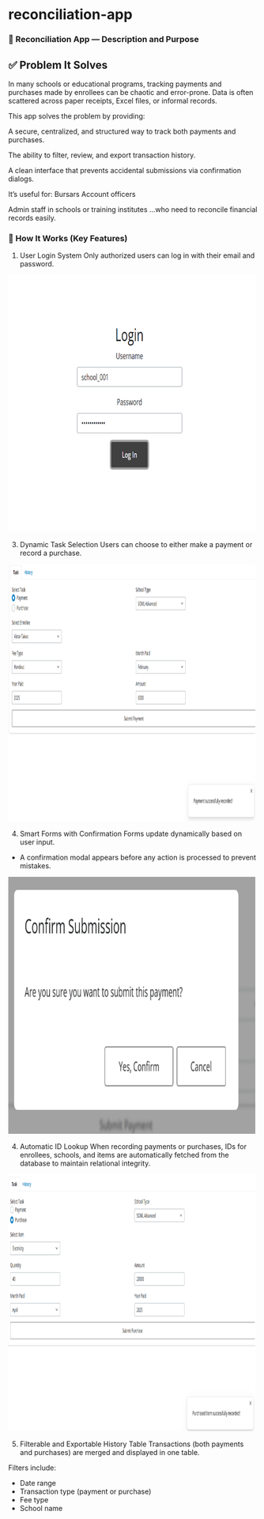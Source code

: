 # reconciliation-app

### 🧾 Reconciliation App — Description and Purpose
## ✅ Problem It Solves
In many schools or educational programs, tracking payments and purchases made by enrollees can be chaotic and error-prone. Data is often scattered across paper receipts, Excel files, or informal records.

This app solves the problem by providing:

A secure, centralized, and structured way to track both payments and purchases.

The ability to filter, review, and export transaction history.

A clean interface that prevents accidental submissions via confirmation dialogs.

It’s useful for:
Bursars
Account officers

Admin staff in schools or training institutes
...who need to reconcile financial records easily.

### 🔧 How It Works (Key Features)
1. User Login System
Only authorized users can log in with their email and password.
<img src="https://github.com/Victortaiwo57/reconciliation-app/blob/main/Login.png" alt="Image" width="500" height="520">

3. Dynamic Task Selection
Users can choose to either make a payment or record a purchase.
<img src="https://github.com/Victortaiwo57/reconciliation-app/blob/main/Payment%20recorded%20notification.png" alt="Image" width="500" height="520">

4. Smart Forms with Confirmation
Forms update dynamically based on user input.
- A confirmation modal appears before any action is processed to prevent mistakes.
<img src="https://github.com/Victortaiwo57/reconciliation-app/blob/main/Confirm%20Payment%20submission.png" alt="Image" width="500" height="520">

4. Automatic ID Lookup
When recording payments or purchases, IDs for enrollees, schools, and items are automatically fetched from the database to maintain relational integrity.
<img src="https://github.com/Victortaiwo57/reconciliation-app/blob/main/Purchase%20recorded%20notification.png" width="500" height="520">

5. Filterable and Exportable History Table
Transactions (both payments and purchases) are merged and displayed in one table.

Filters include:
- Date range
- Transaction type (payment or purchase)
- Fee type
- School name

